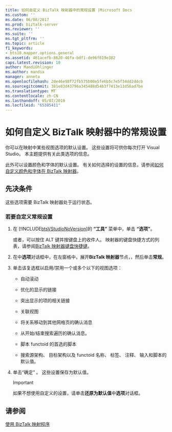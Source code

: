 ```yaml
---
title: 如何自定义 BizTalk 映射器中的常规设置 |Microsoft Docs
ms.custom: ''
ms.date: 06/08/2017
ms.prod: biztalk-server
ms.reviewer: ''
ms.suite: ''
ms.tgt_pltfrm: ''
ms.topic: article
f1_keywords:
- bts10.mapper.options.general
ms.assetid: 461acefb-8620-46fa-bdf1-de96f819e382
caps.latest.revision: 10
author: MandiOhlinger
ms.author: mandia
manager: anneta
ms.openlocfilehash: 2de46e98f72fb575b00e5fe6b5c7e5f34dd2ddcb
ms.sourcegitcommit: 381e83d43796a345488d54b3f7413e11d56ad7be
ms.translationtype: MT
ms.contentlocale: zh-CN
ms.lasthandoff: 05/07/2019
ms.locfileid: "65385411"
---
```

# <a name="how-to-customize-general-settings-in-biztalk-mapper"></a>如何自定义 BizTalk 映射器中的常规设置
你可以在映射中某些视图选项的默认设置。 这些设置将可供你每次打开 Visual Studio。 本主题提供有关此类选项的信息。  
  
 此外可以设置颜色和字体的默认设置。 有关如何选择的设置的信息，请参阅[如何自定义颜色和字体在 BizTalk 映射器](../core/how-to-customize-colors-and-font-in-biztalk-mapper.md)。  
  
## <a name="prerequisites"></a>先决条件  
 这些选项需要 BizTalk 映射器处于运行状态。  
  
### <a name="to-customize-the-general-settings"></a>若要自定义常规设置  
  
1. 在 [!INCLUDE[btsVStudioNoVersion](../includes/btsvstudionoversion-md.md)]的 **“工具”** 菜单中，单击 **“选项”**。  
  
    或者，可以按住 ALT 键并按键盘上的收件人。 映射器的键盘快捷方式的列表，请参阅[BizTalk 映射器键盘快捷键](../core/biztalk-mapper-keyboard-shortcuts.md)。  
  
2. 在中**选项**对话框中，在左窗格中，展开**BizTalk 映射器**节点，，然后单击**常规**。  
  
3. 单击该复选框以启用/禁用一个或多个以下的视图选项：  
  
   -   自动滚动  
  
   -   优化的显示的链接  
  
   -   突出显示的项的相关链接  
  
   -   关联视图  
  
   -   将关系移动到其他网格页的确认消息  
  
   -   从开始/结束搜索遍历的确认消息。  
  
   -   脚本 functoid 的首选的脚本  
  
   -   搜索源架构、 目标架构以及 functoid 名称、 标签、 注释、 输入和脚本的默认值。  
  
4. 单击“确定” 。 这些设置保存为默认值。  
  
   > [!IMPORTANT]
   >  如果不想使用自定义的设置，请单击**还原为默认值**中**选项**对话框。  
  
## <a name="see-also"></a>请参阅  
 [使用 BizTalk 映射程序](../core/using-biztalk-mapper.md)